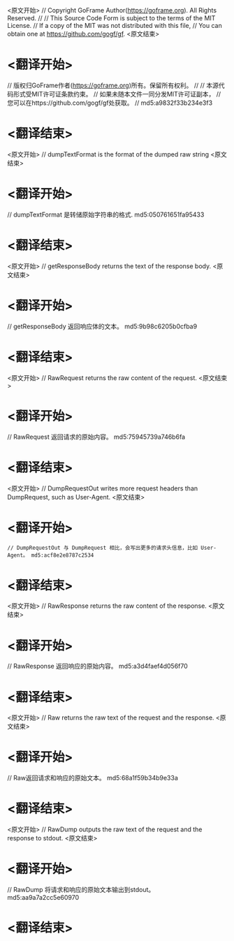 
<原文开始>
// Copyright GoFrame Author(https://goframe.org). All Rights Reserved.
//
// This Source Code Form is subject to the terms of the MIT License.
// If a copy of the MIT was not distributed with this file,
// You can obtain one at https://github.com/gogf/gf.
<原文结束>

# <翻译开始>
// 版权归GoFrame作者(https://goframe.org)所有。保留所有权利。
//
// 本源代码形式受MIT许可证条款约束。
// 如果未随本文件一同分发MIT许可证副本，
// 您可以在https://github.com/gogf/gf处获取。
// md5:a9832f33b234e3f3
# <翻译结束>


<原文开始>
// dumpTextFormat is the format of the dumped raw string
<原文结束>

# <翻译开始>
// dumpTextFormat 是转储原始字符串的格式. md5:050761651fa95433
# <翻译结束>


<原文开始>
// getResponseBody returns the text of the response body.
<原文结束>

# <翻译开始>
// getResponseBody 返回响应体的文本。 md5:9b98c6205b0cfba9
# <翻译结束>


<原文开始>
// RawRequest returns the raw content of the request.
<原文结束>

# <翻译开始>
// RawRequest 返回请求的原始内容。 md5:75945739a746b6fa
# <翻译结束>


<原文开始>
// DumpRequestOut writes more request headers than DumpRequest, such as User-Agent.
<原文结束>

# <翻译开始>
	// DumpRequestOut 与 DumpRequest 相比，会写出更多的请求头信息，比如 User-Agent。 md5:acf8e2e8787c2534
# <翻译结束>


<原文开始>
// RawResponse returns the raw content of the response.
<原文结束>

# <翻译开始>
// RawResponse 返回响应的原始内容。 md5:a3d4faef4d056f70
# <翻译结束>


<原文开始>
// Raw returns the raw text of the request and the response.
<原文结束>

# <翻译开始>
// Raw返回请求和响应的原始文本。 md5:68a1f59b34b9e33a
# <翻译结束>


<原文开始>
// RawDump outputs the raw text of the request and the response to stdout.
<原文结束>

# <翻译开始>
// RawDump 将请求和响应的原始文本输出到stdout。 md5:aa9a7a2cc5e60970
# <翻译结束>

